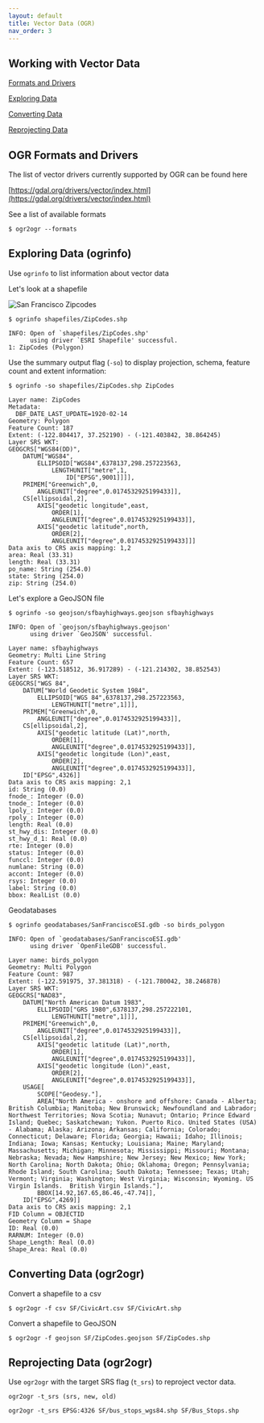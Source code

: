 ```yaml
---
layout: default
title: Vector Data (OGR)
nav_order: 3
---
```


## Working with Vector Data

[Formats and Drivers](#ogr-formats-and-drivers)

[Exploring Data](#exploring-data-ogrinfo)

[Converting Data](#converting-data-ogr2ogr)

[Reprojecting Data](#reprojecting-data-ogr2ogr)

## OGR Formats and Drivers

The list of vector drivers currently supported by OGR can be found here

[https://gdal.org/drivers/vector/index.html](https://gdal.org/drivers/vector/index.html)

See a list of available formats

```$ ogr2ogr --formats```


## Exploring Data (ogrinfo)

Use ```ogrinfo``` to list information about vector data

Let's look at a shapefile

![San Francisco Zipcodes](https://raw.githubusercontent.com/kimdurante/intro-to-gdal/master/images/zipcodes.png=250x250)

```
$ ogrinfo shapefiles/ZipCodes.shp
```

```
INFO: Open of `shapefiles/ZipCodes.shp'
      using driver `ESRI Shapefile' successful.
1: ZipCodes (Polygon)
```

Use the summary output flag (```-so```) to display projection, schema, feature count and extent information:

```
$ ogrinfo -so shapefiles/ZipCodes.shp ZipCodes
```

```
Layer name: ZipCodes
Metadata:
  DBF_DATE_LAST_UPDATE=1920-02-14
Geometry: Polygon
Feature Count: 187
Extent: (-122.804417, 37.252190) - (-121.403842, 38.864245)
Layer SRS WKT:
GEOGCRS["WGS84(DD)",
    DATUM["WGS84",
        ELLIPSOID["WGS84",6378137,298.257223563,
            LENGTHUNIT["metre",1,
                ID["EPSG",9001]]]],
    PRIMEM["Greenwich",0,
        ANGLEUNIT["degree",0.0174532925199433]],
    CS[ellipsoidal,2],
        AXIS["geodetic longitude",east,
            ORDER[1],
            ANGLEUNIT["degree",0.0174532925199433]],
        AXIS["geodetic latitude",north,
            ORDER[2],
            ANGLEUNIT["degree",0.0174532925199433]]]
Data axis to CRS axis mapping: 1,2
area: Real (33.31)
length: Real (33.31)
po_name: String (254.0)
state: String (254.0)
zip: String (254.0)
```

Let's explore a GeoJSON file

```
$ ogrinfo -so geojson/sfbayhighways.geojson sfbayhighways
```

```
INFO: Open of `geojson/sfbayhighways.geojson'
      using driver `GeoJSON' successful.

Layer name: sfbayhighways
Geometry: Multi Line String
Feature Count: 657
Extent: (-123.518512, 36.917289) - (-121.214302, 38.852543)
Layer SRS WKT:
GEOGCRS["WGS 84",
    DATUM["World Geodetic System 1984",
        ELLIPSOID["WGS 84",6378137,298.257223563,
            LENGTHUNIT["metre",1]]],
    PRIMEM["Greenwich",0,
        ANGLEUNIT["degree",0.0174532925199433]],
    CS[ellipsoidal,2],
        AXIS["geodetic latitude (Lat)",north,
            ORDER[1],
            ANGLEUNIT["degree",0.0174532925199433]],
        AXIS["geodetic longitude (Lon)",east,
            ORDER[2],
            ANGLEUNIT["degree",0.0174532925199433]],
    ID["EPSG",4326]]
Data axis to CRS axis mapping: 2,1
id: String (0.0)
fnode_: Integer (0.0)
tnode_: Integer (0.0)
lpoly_: Integer (0.0)
rpoly_: Integer (0.0)
length: Real (0.0)
st_hwy_dis: Integer (0.0)
st_hwy_d_1: Real (0.0)
rte: Integer (0.0)
status: Integer (0.0)
funccl: Integer (0.0)
numlane: String (0.0)
accont: Integer (0.0)
rsys: Integer (0.0)
label: String (0.0)
bbox: RealList (0.0)
```

Geodatabases

```
$ ogrinfo geodatabases/SanFranciscoESI.gdb -so birds_polygon
```

```
INFO: Open of `geodatabases/SanFranciscoESI.gdb'
      using driver `OpenFileGDB' successful.

Layer name: birds_polygon
Geometry: Multi Polygon
Feature Count: 987
Extent: (-122.591975, 37.381318) - (-121.780042, 38.246878)
Layer SRS WKT:
GEOGCRS["NAD83",
    DATUM["North American Datum 1983",
        ELLIPSOID["GRS 1980",6378137,298.257222101,
            LENGTHUNIT["metre",1]]],
    PRIMEM["Greenwich",0,
        ANGLEUNIT["degree",0.0174532925199433]],
    CS[ellipsoidal,2],
        AXIS["geodetic latitude (Lat)",north,
            ORDER[1],
            ANGLEUNIT["degree",0.0174532925199433]],
        AXIS["geodetic longitude (Lon)",east,
            ORDER[2],
            ANGLEUNIT["degree",0.0174532925199433]],
    USAGE[
        SCOPE["Geodesy."],
        AREA["North America - onshore and offshore: Canada - Alberta; British Columbia; Manitoba; New Brunswick; Newfoundland and Labrador; Northwest Territories; Nova Scotia; Nunavut; Ontario; Prince Edward Island; Quebec; Saskatchewan; Yukon. Puerto Rico. United States (USA) - Alabama; Alaska; Arizona; Arkansas; California; Colorado; Connecticut; Delaware; Florida; Georgia; Hawaii; Idaho; Illinois; Indiana; Iowa; Kansas; Kentucky; Louisiana; Maine; Maryland; Massachusetts; Michigan; Minnesota; Mississippi; Missouri; Montana; Nebraska; Nevada; New Hampshire; New Jersey; New Mexico; New York; North Carolina; North Dakota; Ohio; Oklahoma; Oregon; Pennsylvania; Rhode Island; South Carolina; South Dakota; Tennessee; Texas; Utah; Vermont; Virginia; Washington; West Virginia; Wisconsin; Wyoming. US Virgin Islands.  British Virgin Islands."],
        BBOX[14.92,167.65,86.46,-47.74]],
    ID["EPSG",4269]]
Data axis to CRS axis mapping: 2,1
FID Column = OBJECTID
Geometry Column = Shape
ID: Real (0.0)
RARNUM: Integer (0.0)
Shape_Length: Real (0.0)
Shape_Area: Real (0.0)

```
## Converting Data (ogr2ogr)

Convert a shapefile to a csv

```
$ ogr2ogr -f csv SF/CivicArt.csv SF/CivicArt.shp
```

Convert a shapefile to GeoJSON

```
$ ogr2ogr -f geojson SF/ZipCodes.geojson SF/ZipCodes.shp

```

## Reprojecting Data (ogr2ogr)

Use ```ogr2ogr``` with the target SRS flag (```t_srs```) to reproject vector data. 

```ogr2ogr -t_srs (srs, new, old)```

```ogr2ogr -t_srs EPSG:4326 SF/bus_stops_wgs84.shp SF/Bus_Stops.shp```
